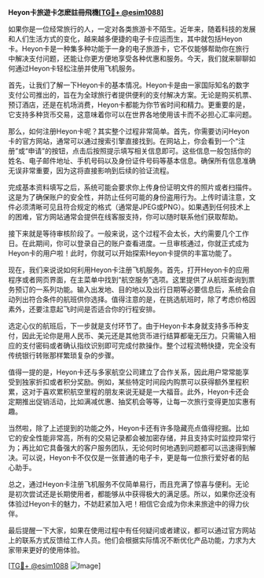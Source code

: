 **Heyon卡旅遊卡怎麽註冊飛機[[TG💪+ @esim1088](https://t.me/s/esim1088)]**

如果你是一位经常旅行的人，一定对各类旅游卡不陌生。近年来，随着科技的发展和人们生活方式的变化，越来越多便捷的电子卡应运而生，其中就包括Heyon卡。Heyon卡是一种集多种功能于一身的电子旅游卡，它不仅能够帮助你在旅行中解决支付问题，还能让你更方便地享受各种优惠和服务。今天，我们就来聊聊如何通过Heyon卡轻松注册并使用飞机服务。

首先，让我们了解一下Heyon卡的基本情况。Heyon卡是由一家国际知名的数字支付公司推出的，旨在为全球旅行者提供便利的支付解决方案。无论是购买机票、预订酒店，还是在机场消费，Heyon卡都能为你节省时间和精力。更重要的是，它支持多种货币交易，这意味着你可以在世界各地使用该卡而不必担心汇率问题。

那么，如何注册Heyon卡呢？其实整个过程非常简单。首先，你需要访问Heyon卡的官方网站，通常可以通过搜索引擎直接找到。在网站上，你会看到一个“注册”或“申请”的按钮，点击后按照提示填写相关信息即可。这些信息一般包括你的姓名、电子邮件地址、手机号码以及身份证件号码等基本信息。确保所有信息准确无误非常重要，因为这将直接影响到后续的验证流程。

完成基本资料填写之后，系统可能会要求你上传身份证明文件的照片或者扫描件。这是为了确保账户的安全性，并防止任何可能的身份盗用行为。上传时请注意，文件必须清晰可见且符合规定的格式（通常是JPEG或PNG）。如果遇到任何技术上的困难，官方网站通常会提供在线客服支持，你可以随时联系他们获取帮助。

接下来就是等待审核阶段了。一般来说，这个过程不会太长，大约需要几个工作日。在此期间，你可以登录自己的账户查看进度。一旦审核通过，你就正式成为Heyon卡的用户啦！此时，你就可以开始探索Heyon卡提供的丰富功能了。

现在，我们来说说如何利用Heyon卡注册飞机服务。首先，打开Heyon卡的应用程序或者网页界面，在主菜单中找到“航空服务”选项。这里提供了从航班查询到票务预订的一系列功能。输入出发地、目的地以及出行日期等必要信息后，系统会自动列出符合条件的航班供你选择。值得注意的是，在挑选航班时，除了考虑价格因素外，还要注意起飞时间是否适合你的行程安排。

选定心仪的航班后，下一步就是支付环节了。由于Heyon卡本身就支持多币种支付，因此无论你是用人民币、美元还是其他货币进行结算都毫无压力。只需输入相应的支付密码或者确认指纹识别即可完成付款操作。整个过程流畅快捷，完全没有传统银行转账那样繁琐复杂的步骤。

值得一提的是，Heyon卡还与多家航空公司建立了合作关系，因此用户常常能享受到独家折扣或者积分奖励。例如，某些特定时间段内购票可以获得额外里程积累，这对于喜欢累积航空里程的朋友来说无疑是一大福音。此外，Heyon卡还会定期推出促销活动，比如满减优惠、抽奖机会等等，让每一次旅行变得更加实惠有趣。

当然啦，除了上述提到的功能之外，Heyon卡还有许多隐藏亮点值得挖掘。比如它的安全性能非常高，所有的交易记录都会被加密存储，并且支持实时监控异常行为；再比如它具备强大的客户服务团队，无论何时何地遇到问题都可以迅速得到解决。可以说，Heyon卡不仅仅是一张普通的电子卡，更是每一位旅行爱好者的贴心助手。

总之，通过Heyon卡注册飞机服务不仅简单易行，而且充满了惊喜与便利。无论是初次尝试还是长期使用者，都能够从中获得极大的满足感。所以，如果你还没有体验过Heyon卡的魅力，不妨赶紧加入吧！相信它会成为你未来旅途中的得力伙伴。

最后提醒一下大家，如果在使用过程中有任何疑问或者建议，都可以通过官方网站上的联系方式反馈给工作人员。他们会根据实际情况不断优化产品功能，力求为大家带来更好的使用体验。

[[TG💪+ @esim1088](https://t.me/s/esim1088) ![Image](https://i.postimg.cc/4NQfJmqS/Snipaste-2025-05-13-00-14-12.png)]